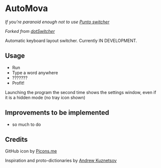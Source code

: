 AutoMova
===========
*If you're paranoid enough not to use [Punto switcher](http://punto.yandex.ru "closed source software from Russia :(")*

*Forked from [dotSwitcher](https://github.com/kurumpa/dotSwitcher "open source software from Ukraine :)")*

Automatic keyboard layout switcher. Currently IN DEVELOPMENT. 

Usage
-----
* Run
* Type a word anywhere
* ???????
* Profit!

Launching the program the second time shows the settings window, even if it is a hidden mode (no tray icon shown)

Improvements to be implemented
------------------------------
* so much to do

Credits
-------
GitHub icon by [Picons.me](https://picons.me/)

Inspiration and proto-dictionaries by [Andrew Kuznetsov](https://xneur.ru)
